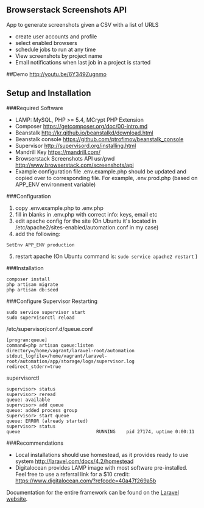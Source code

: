## Browserstack Screenshots API

App to generate screenshots given a CSV with a list of URLS
- create user accounts and profile
- select enabled browsers
- schedule jobs to run at any time
- View screenshots by project name
- Email notifications when last job in a project is started

##Demo
http://youtu.be/6Y349Zugnmo

## Setup and Installation

###Required Software
- LAMP: MySQL, PHP >= 5.4, MCrypt PHP Extension
- Composer https://getcomposer.org/doc/00-intro.md
- Beanstalk http://kr.github.io/beanstalkd/download.html
- Beanstalk console https://github.com/ptrofimov/beanstalk_console
- Supervisor http://supervisord.org/installing.html
- Mandrill Key https://mandrill.com/
- Browserstack Screenshots API usr/pwd http://www.browserstack.com/screenshots/api
- Example configuration file .env.example.php should be updated and copied over to corresponding file. For example, .env.prod.php (based on APP_ENV environment variable)

###Configuration
1. copy .env.example.php to .env.php
2. fill in blanks in .env.php with correct info: keys, email etc
3. edit apache config for the site (On Ubuntu it's located in /etc/apache2/sites-enabled/automation.conf in my case)
4. add the following:
```
SetEnv APP_ENV production
```
5. restart apache (On Ubuntu command is: `sudo service apache2 restart` )

###Installation
```
composer install
php artisan migrate
php artisan db:seed
```
###Configure Supervisor
Restarting
```
sudo service supervisor start
sudo supervisorctl reload
```

/etc/supervisor/conf.d/queue.conf
```
[program:queue]
command=php artisan queue:listen
directory=/home/vagrant/laravel-root/automation
stdout_logfile=/home/vagrant/laravel-root/automation/app/storage/logs/supervisor.log
redirect_stderr=true
```

supervisorctl
```
supervisor> status
supervisor> reread
queue: available
supervisor> add queue
queue: added process group
supervisor> start queue
queue: ERROR (already started)
supervisor> status
queue                            RUNNING    pid 27174, uptime 0:00:11
```


###Recommendations
- Local installations should use homestead, as it provides ready to use system http://laravel.com/docs/4.2/homestead
- Digitalocean provides LAMP image with most software pre-installed. Feel free to use a referral link for a $10 credit: https://www.digitalocean.com/?refcode=40a47f269a5b


Documentation for the entire framework can be found on the [Laravel website](http://laravel.com/docs).


